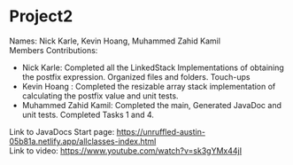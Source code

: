 # Project2
Names: Nick Karle, Kevin Hoang, Muhammed Zahid Kamil\
Members Contributions:
  - Nick Karle: Completed all the LinkedStack Implementations of obtaining the postfix expression. Organized files and folders. Touch-ups
  - Kevin Hoang : Completed the resizable array stack implementation of calculating the postfix value and  unit tests.
  - Muhammed Zahid Kamil: Completed the main, Generated JavaDoc and unit tests. Completed Tasks 1 and 4.

Link to JavaDocs Start page: https://unruffled-austin-05b81a.netlify.app/allclasses-index.html \
Link to video: https://www.youtube.com/watch?v=sk3gYMx44jI
